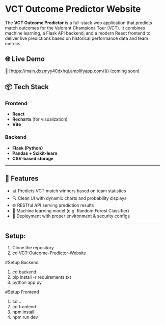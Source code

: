 # VCT Outcome Predictor Website

The **VCT Outcome Predictor** is a full-stack web application that predicts match outcomes for the Valorant Champions Tour (VCT). It combines machine learning, a Flask API backend, and a modern React frontend to deliver live predictions based on historical performance data and team metrics.

## 🌐 Live Demo

🔗 [https://main.dxzmyy40dxhqi.amplifyapp.com/]() (coming soon)

## 📦 Tech Stack

### Frontend
- **React**
- **Recharts** (for visualization)
- **Vite**

### Backend
- **Flask (Python)**
- **Pandas + Scikit-learn**
- **CSV-based storage**

---

## 🚀 Features

- 📊 Predicts VCT match winners based on team statistics
- 🔍 Clean UI with dynamic charts and probability displays
- 🌐 RESTful API serving prediction results
- 🧠 Machine learning model (e.g. Random Forest Classifier)
- 🔐 Deployment with proper environment & security configs

---

## Setup:

1. Clone the repository
2. cd VCT-Outcome-Predictor-Website

#Setup Backend

1. cd backend
2. pip install -r requirements.txt
3. python app.py

#Setup Frontend

1. cd ..
2. cd frontend
3. npm install
4. npm run dev








